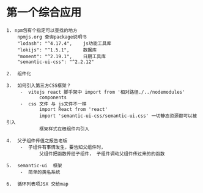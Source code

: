 #   第一个综合应用
    1. npm包有个指定可以查找的地方
        npmjs.org 查询package说明书
        "lodash": "^4.17.4",    js功能工具库
        "lokijs": "^1.5.1",     数据库
        "moment": "^2.19.1",    日期工具库
        "semantic-ui-css": "^2.2.12"

    2.  组件化

    3.  如何引入第三方CSS框架？
         -  vitejs react 脚手架中 import from '相对路径./../nodemodules'
                components
         -  css 文件 与 js文件不一样
                import React from 'react'
                import 'semantic-ui-css/semantic-ui.css' 一切静态资源都可以被引入
                框架样式在根组件内引入
        
    4.  父子组件传值之报告老板
         -  子组件有事情发生，要告知父组件时，
                父组件把函数传给子组件， 子组件调动父组件传过来的的函数

    5.  semantic-ui  框架
         -  简单的类名系统

    6.  循环列表项JSX 交给map
